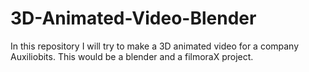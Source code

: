 # 3D-Animated-Video-Blender
In this repository I will try to make a 3D animated video for a company Auxiliobits. This would be a blender and a filmoraX project. 
